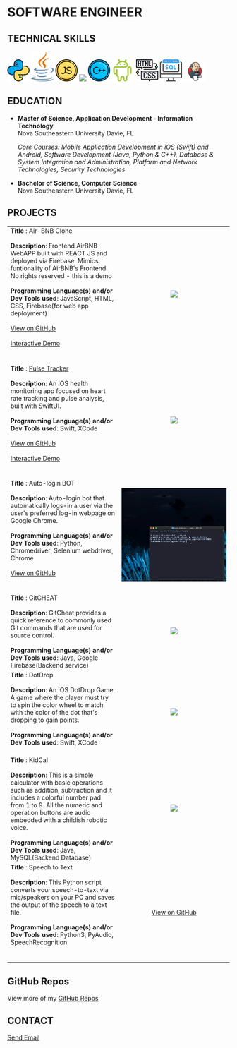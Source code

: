 # SOFTWARE ENGINEER 

## TECHNICAL SKILLS

<img src="images/reshot-icon-python-L432GEZMNS.svg" width="10%"/> <img src="images/java.svg" width="10%"/> <img src="images/reshot-icon-javascript-QPKNA94BZV.svg" width="10%"/> <img src="https://github.com/user-attachments/assets/94a12613-3202-4d23-9c15-23fc1ab6ffd0" width="10%"/> <img src="images/reshot-icon-cpp-K2ZLQP3RH8.svg" width="10%"/> <img src="images/reshot-icon-android-PRH35EK6VU.svg" width="10%"/> <img src="images/reshot-icon-coding-html.svg" width="10%"/>  <img src="images/reshot-icon-sql-server-KM3FTNEQ9X.svg" width="10%"/> <img src="images/jenkins.png" width="10%"/> <br>

## EDUCATION
-  **Master of Science, Application Development - Information Technology**<br>
    Nova Southeastern University Davie, FL <br>

    _Core Courses: Mobile Application Development in iOS (Swift) and Android, Software Development (Java, Python & C++), Database & System Integration and Administration, Platform and Network Technologies, Security Technologies_ <br>

-  **Bachelor of Science, Computer Science** <br>
  Nova Southeastern University Davie, FL<br>


## PROJECTS

<table> 
    <tr>
        <td valign="top" width="40%"> 
            <strong>Title </strong>: Air-BNB Clone <br><br>
            <strong>Description</strong>: Frontend AirBNB WebAPP built with REACT JS and deployed via Firebase. Mimics funtionality of AirBNB's Frontend. No rights reserved - this is a demo<br><br> 
            <strong>Programming Language(s) and/or Dev Tools used</strong>: JavaScript, HTML, CSS, Firebase(for web app deployment)<br><br>
            <a href="https://github.com/crissyg/Airbnb-clone">View on GitHub</a> <br><br> 
            <a href="https://airbnb-clone-ab2ce.web.app4"> Interactive Demo</a> <br><br>
            <br>
        </td>
        <td width="40%">
            <p align="center">
                <img src="images/airBNBClone.gif" width="100%" />
            </p>
        </td>
    </tr>
    <tr>
        <td valign="top" width="40%"> 
            <strong>Title </strong>: <a href="https://appetize.io/app/b_orgczisbezjgfyzahlu3ihqja4">Pulse Tracker</a> <br><br>
            <strong>Description</strong>: An iOS health monitoring app focused on heart rate tracking and pulse analysis, built with SwiftUI.<br><br> 
            <strong>Programming Language(s) and/or Dev Tools used</strong>: Swift, XCode<br><br>
            <a href="https://github.com/crissyg/PulseTrack">View on GitHub</a> <br><br> 
            <a href="https://appetize.io/app/b_orgczisbezjgfyzahlu3ihqja4"> Interactive Demo</a> <br><br>
            <br>
        </td>
        <td width="40%">
            <p align="center">
                <img src="images/PulseTracker.gif" width="50%" />
            </p>
        </td>
    </tr>
    <tr>
        <td valign="top" width="40%"> 
            <strong>Title </strong>: Auto-login BOT <br><br>
            <strong>Description</strong>: Auto-login bot that automatically logs-in a user via the user's preferred log-in webpage on Google Chrome.<br><br> 
            <strong>Programming Language(s) and/or Dev Tools used</strong>: Python, Chromedriver, Selenium webdriver, Chrome<br><br>
            <a href="https://github.com/crissyg/auto-login-bot">View on GitHub</a> <br><br> 
            <br>
        </td>
        <td width="40%">
            <p align="center">
                <img src="images/logINDemo.gif" width="100%" />
            </p>
        </td>
    </tr>
    <tr>
        <td valign="top"> 
            <strong>Title </strong>: GitCHEAT<br><br>
            <strong>Description</strong>: GitCheat provides a quick reference to commonly used Git commands that are used for source control.<br><br> 
            <strong>Programming Language(s) and/or Dev Tools used</strong>: Java, Google Firebase(Backend service)
        </td>
        <td>
            <p align="center">
                <img width="50%" src="images/AndroidAppGitCheat.gif" />
            </p>
        </td>
    </tr>
    <tr>
        <td valign="top"> 
            <strong>Title </strong>: DotDrop<br><br>
            <strong>Description</strong>: An iOS DotDrop Game. A game where the player must try to spin the color wheel to match with the color of the dot that's dropping to gain points.<br><br> 
            <strong>Programming Language(s) and/or Dev Tools used</strong>: Swift, XCode <br><br>
        </td>
        <td>
            <p align="center">
                <img width="50%" src="images/SimulatorScreenRecordingDotDrop.gif" />
            </p>
        </td>
    </tr>
    <tr>
        <td valign="top"> 
            <strong>Title </strong>: KidCal<br><br>
            <strong>Description</strong>: This is a simple calculator with basic operations such as addition, subtraction and it includes a colorful number pad from 1 to 9. All the numeric and operation buttons are audio embedded with a childish robotic voice. <br><br> 
            <strong>Programming Language(s) and/or Dev Tools used</strong>: Java, MySQL(Backend Database)
        </td>
        <td>
            <p align="center">
                <img width="50%" src="images/AndroidAppKidCal.gif"/>
            </p>
        </td>
    </tr>
    <tr>
        <td valign="top" width="40%"> 
            <strong>Title </strong>: Speech to Text <br><br>
            <strong>Description</strong>: This Python script converts your speech-to-text via mic/speakers on your PC and saves the output of the speech to a text file. <br><br> 
            <strong>Programming Language(s) and/or Dev Tools used</strong>: Python3, PyAudio, SpeechRecognition<br><br>
            <br>
        </td>
        <td width="40%">
            <p align="center">
                <a href="https://github.com/crissyg/speech_to_text">View on GitHub</a>
            </p>
        </td>
    </tr>
</table>

## GitHub Repos
<p>View more of my <a href="https://github.com/crissyg">GitHub Repos</a></p>

## CONTACT
<p><a href="mailto:crissyg.tina@gmail.com">Send Email</a></p>
